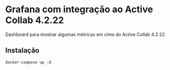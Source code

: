 # Grafana com integração ao Active Collab 4.2.22 

Dashboard para mostrar algumas métricas em cima do Active Collab 4.2.22

## Instalação

    docker-compose up -d
